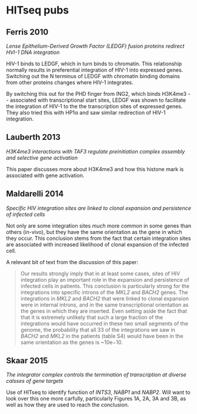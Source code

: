 # HITseq pubs

## Ferris 2010
*Lense Epithelium-Derived Growth Factor (LEDGF) fusion proteins redirect HVI-1 DNA integration*

HIV-1 binds to LEDGF, which in turn binds to chromatin. This relationship normally results in preferential integration of HIV-1 into expressed genes. Switching out the N terminus of LEDGF with chromatin binding domains from other proteins changes where HIV-1 integrates.

By switching this out for the PHD finger from ING2, which binds H3K4me3 -- associated with transcriptional start sites, LEDGF was shown to facilitate the integration of HIV-1 to the the transcription sites of expressed genes. They also tried this with HP1α and saw similar redirection of HIV-1 integration.

## Lauberth 2013
*H3K4me3 interactions with TAF3 regulate preinitiation complex assembly and selective gene activation*

This paper discusses more about H3K4me3 and how this histone mark is associated with gene activation.

## Maldarelli 2014
*Specific HIV integration sites are linked to clonal expansion and persistence of infected cells*

Not only are some integration sites _much_ more common in some genes than others (in-vivo), but they have the same orientation as the gene in which they occur. This conclusion stems from the fact that certain integration sites are associated with increased likelihood of clonal expansion of the infected cell.

A relevant bit of text from the discussion of this paper:
> Our results strongly imply that in at least some cases, sites of HIV integration play an important role in the expansion and persistence of infected cells in patients. This conclusion is particularly strong for the integrations into specific introns of the _MKL2_ and _BACH2_ genes. The integrations in _MKL2_ and _BACH2_ that were linked to clonal expansion were in internal introns, and in the same transcriptional orientation as the genes in which they are inserted. Even setting aside the fact that that it is extremely unlikely that such a large fraction of the integrations would have occurred in these two small segments of the genome, the probability that all 33 of the integrations we saw in _BACH2_ and _MKL2_ in the patients (table S4) would have been in the same orientation as the genes is ~10e−10.

## Skaar 2015
*The integrator complex controls the termination of transcription at diverse calsses of gene targets*

Use of HITseq to identify function of _INTS3_, _NABP1_ and _NABP2_. Will want to look over this one more carfully, particularly Figures 1A, 2A, 3A and 3B, as well as how they are used to reach the conclusion.

